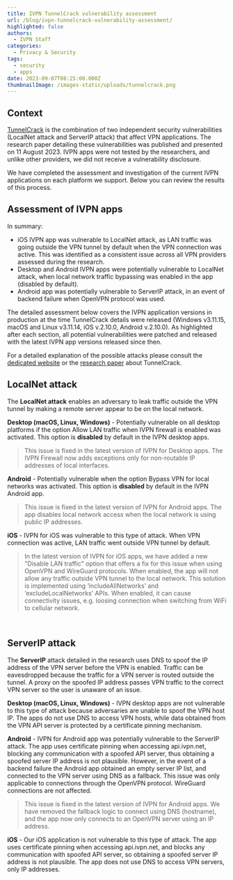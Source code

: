 ```yaml
---
title: IVPN TunnelCrack vulnerability assessment
url: /blog/ivpn-tunnelcrack-vulnerability-assessment/
highlighted: false
authors:
  - IVPN Staff
categories:
  - Privacy & Security
tags:
  - security
  - apps
date: 2023-09-07T08:25:00.000Z
thumbnailImage: /images-static/uploads/tunnelcrack.png
---
```

## Context

[TunnelCrack][1] is the combination of two independent security vulnerabilities (LocalNet attack and ServerIP attack) that affect VPN applications. The research paper detailing these vulnerabilities was published and presented on 11 August 2023. IVPN apps were not tested by the researchers, and unlike other providers, we did not receive a vulnerability disclosure.

We have completed the assessment and investigation of the current IVPN applications on each platform we support. Below you can review the results of this process.


## Assessment of IVPN apps 

In summary:

- iOS IVPN app was vulnerable to LocalNet attack, as LAN traffic was going outside the VPN tunnel by default when the VPN connection was active.  This was identified as a consistent issue across all VPN providers assessed during the research.
- Desktop and Android IVPN apps were potentially vulnerable to LocalNet attack, when local network traffic bypassing was enabled in the app (disabled by default).
- Android app was potentially vulnerable to ServerIP attack, in an event of backend failure when OpenVPN protocol was used.

The detailed assessment below covers the IVPN application versions in production at the time TunnelCrack details were released (Windows v3.11.15, macOS and Linux v3.11.14, iOS v.2.10.0, Android v.2.10.0). As highlighted after each section, all potential vulnerabilities were patched and released with the latest IVPN app versions released since then. 

For a detailed explanation of the possible attacks please consult the [dedicated website][1] or the [research paper][2] about TunnelCrack.




## LocalNet attack

The **LocalNet attack** enables an adversary to leak traffic outside the VPN tunnel by making a remote server appear to be on the local network.

**Desktop (macOS, Linux, Windows)** - Potentially vulnerable on all desktop platforms if the option Allow LAN traffic when IVPN firewall is enabled was activated. This option is **disabled** by default in the IVPN desktop apps.

> This issue is fixed in the latest version of IVPN for Desktop apps. The IVPN Firewall now adds exceptions only for non-routable IP addresses of local interfaces.

**Android**  - Potentially vulnerable when the option Bypass VPN for local networks was activated. This option is **disabled** by default in the IVPN Android app.

> This issue is fixed in the latest version of IVPN for Android apps. The app disables local network access when the local network is using public IP addresses.

**iOS** - IVPN for iOS was vulnerable to this type of attack. When VPN connection was active, LAN traffic went outside VPN tunnel by default.

> In the latest version of IVPN for iOS apps, we have added a new "Disable LAN traffic" option that offers a fix for this issue when using OpenVPN and WireGuard protocols. When enabled, the app will not allow any traffic outside VPN tunnel to the local network. This solution is implemented using ‘includeAllNetworks’ and ‘excludeLocalNetworks’ APIs. When enabled, it can cause connectivity issues, e.g. loosing connection when switching from WiFi to cellular network.

&nbsp;
## ServerIP attack

The **ServerIP** attack detailed in the research uses DNS to spoof the IP address of the VPN server before the VPN is enabled. Traffic can be eavesdropped because the traffic for a VPN server is routed outside the tunnel. A proxy on the spoofed IP address passes VPN traffic to the correct VPN server so the user is unaware of an issue.

**Desktop (macOS, Linux, Windows)** - IVPN desktop apps are not vulnerable to this type of attack because adversaries are unable to spoof the VPN host IP. The apps do not use DNS to access VPN hosts, while data obtained from the VPN API server is protected by a certificate pinning mechanism.

**Android**  - IVPN for Android app was potentially vulnerable to the ServerIP attack. 
The app uses certificate pinning when accessing api.ivpn.net, blocking any communication with a spoofed API server, thus obtaining a spoofed server IP address is not plausible. However, in the event of a backend failure the Android app obtained an empty server IP list, and connected to the VPN server using DNS as a fallback. This issue was only applicable to connections through the OpenVPN protocol. WireGuard connections are not affected.

> This issue is fixed in the latest version of IVPN for Android apps. We have removed the fallback logic to connect using DNS (hostname), and the app now only connects to an OpenVPN server using an IP address.

**iOS** - Our iOS application is not vulnerable to this type of attack. The app uses certificate pinning when accessing api.ivpn.net, and blocks any communication with spoofed API server, so obtaining a spoofed server IP address is not plausible. The app does not use DNS to access VPN servers, only IP addresses. 



 [1]: https://tunnelcrack.mathyvanhoef.com/
 [2]: https://papers.mathyvanhoef.com/usenix2023-tunnelcrack.pdf
